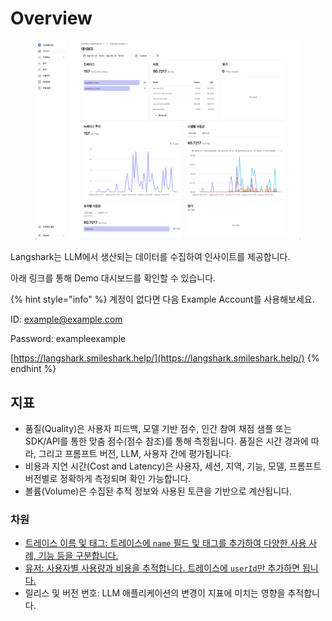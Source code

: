 # Overview

<figure><img src="../.gitbook/assets/image (2).png" alt=""><figcaption></figcaption></figure>

Langshark는 LLM에서 생산되는 데이터를 수집하여 인사이트를 제공합니다.

아래 링크를 통해 Demo 대시보드를 확인할 수 있습니다.

{% hint style="info" %}
계정이 없다면 다음 Example Account를 사용해보세요.

ID: [example@example.com](mailto:example@example.com)

Password: exampleexample

[https://langshark.smileshark.help/](https://langshark.smileshark.help/)
{% endhint %}

## 지표

* 품질(Quality)은 사용자 피드백, 모델 기반 점수, 인간 참여 채점 샘플 또는 SDK/API를 통한 맞춤 점수(점수 참조)를 통해 측정됩니다. 품질은 시간 경과에 따라, 그리고 프롬프트 버전, LLM, 사용자 간에 평가됩니다.
* 비용과 지연 시간(Cost and Latency)은 사용자, 세션, 지역, 기능, 모델, 프롬프트 버전별로 정확하게 측정되며 확인 가능합니다.
* 볼륨(Volume)은 수집된 추적 정보와 사용된 토큰을 기반으로 계산됩니다.

### 차원

* [트레이스 이름 및 태그: 트레이스에 `name` 필드 및 태그를 추가하여 다양한 사용 사례, 기능 등을 구분합니다.](../trace/undefined-3.md)
* [유저: 사용자별 사용량과 비용을 추적합니다. 트레이스에 `userId`만 추가하면 됩니다.](../trace/undefined-1.md)
* 릴리스 및 버전 번호: LLM 애플리케이션의 변경이 지표에 미치는 영향을 추적합니다.
